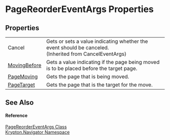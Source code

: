 # PageReorderEventArgs Properties




## Properties
<table>
<tr>
<td>Cancel</td>
<td>Gets or sets a value indicating whether the event should be canceled.<br />(Inherited from CancelEventArgs)</td></tr>
<tr>
<td><a href="5438fe7d-c93f-9d7c-8318-4e39e2cb910a.md">MovingBefore</a></td>
<td>Gets a value indicating if the page being moved is to be placed before the target page.</td></tr>
<tr>
<td><a href="5140278c-038f-3b51-21bb-42a6a0e413e0.md">PageMoving</a></td>
<td>Gets the page that is being moved.</td></tr>
<tr>
<td><a href="02b3d14d-4a35-5996-abde-885b6208b7a8.md">PageTarget</a></td>
<td>Gets the page that is the target for the move.</td></tr>
</table>

## See Also


#### Reference
<a href="97ec8b7c-11df-a9f5-5f65-66cc20070f2f.md">PageReorderEventArgs Class</a>  
<a href="a21ac074-d119-3dc6-bd1c-d3a12c0128bc.md">Krypton.Navigator Namespace</a>  
